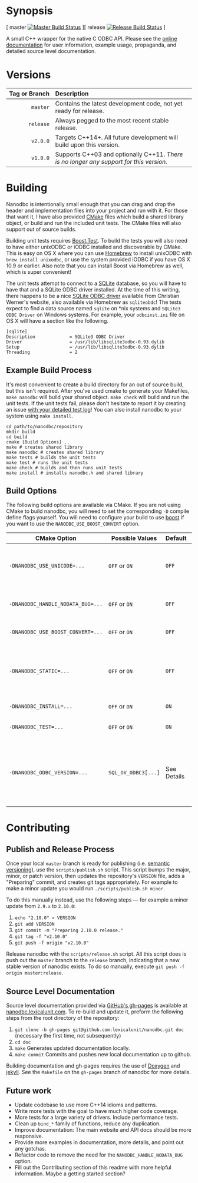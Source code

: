 # Synopsis

\[ master [![Master Build Status](https://travis-ci.org/lexicalunit/nanodbc.svg?branch=master)](https://travis-ci.org/lexicalunit/nanodbc) \]\[ release [![Release Build Status](https://travis-ci.org/lexicalunit/nanodbc.svg?branch=master)](https://travis-ci.org/lexicalunit/nanodbc) \]

A small C++ wrapper for the native C ODBC API. Please see the [online documentation](http://lexicalunit.github.com/nanodbc/) for user information, example usage, propaganda, and detailed source level documentation.

# Versions

| Tag&nbsp;or&nbsp;Branch | Description |
| ---:|:--- |
| `master`  | Contains the latest development code, not yet ready for release. |
| `release` | Always pegged to the most recent stable release. |
| `v2.0.0`  | Targets C++14+. All future development will build upon this version. |
| `v1.0.0`  | Supports C++03 and optionally C++11. *There is no longer any support for this version.* |

# Building

Nanodbc is intentionally small enough that you can drag and drop the header and implementation files into your project and run with it. For those that want it, I have also provided [CMake](http://www.cmake.org/) files which build a shared library object, or build and run the included unit tests. The CMake files will also support out of source builds.

Building unit tests requires [Boost.Test](http://www.boost.org/doc/libs/release/libs/test/). To build the tests you will also need to have either unixODBC or iODBC installed and discoverable by CMake. This is easy on OS X where you can use [Homebrew](http://brew.sh/) to install unixODBC with `brew install unixodbc`, or use the system provided iODBC if you have OS X 10.9 or earlier. Also note that you can install Boost via Homebrew as well, which is super convenient!

The unit tests attempt to connect to a [SQLite](https://www.sqlite.org/) database, so you will have to have that and a SQLite ODBC driver installed. At the time of this writing, there happens to be a nice [SQLite ODBC driver](http://www.ch-werner.de/sqliteodbc/) available from Christian Werner's website, also available via Homebrew as `sqliteobdc`! The tests expect to find a data source named `sqlite` on *nix systems and `SQLite3 ODBC Driver` on Windows systems. For example, your `odbcinst.ini` file on OS X will have a section like the following.

```
[sqlite]
Description             = SQLite3 ODBC Driver
Driver                  = /usr/lib/libsqlite3odbc-0.93.dylib
Setup                   = /usr/lib/libsqlite3odbc-0.93.dylib
Threading               = 2
```

## Example Build Process

It's most convenient to create a build directory for an out of source build, but this isn't required. After you've used cmake to generate your Makefiles, `make nanodbc` will build your shared object. `make check` will build and run the unit tests. If the unit tests fail, please don't hesitate to report it by creating an issue [with your detailed test log](http://stackoverflow.com/questions/5709914/using-cmake-how-do-i-get-verbose-output-from-ctest)! You can also install nanodbc to your system using `make install`.

```shell
cd path/to/nanodbc/repository
mkdir build
cd build
cmake [Build Options] ..
make # creates shared library
make nanodbc # creates shared library
make tests # builds the unit tests
make test # runs the unit tests
make check # builds and then runs unit tests
make install # installs nanodbc.h and shared library
```

## Build Options

The following build options are available via CMake. If you are not using CMake to build nanodbc, you will need to set the corresponding `-D` compile define flags yourself. You will need to configure your build to use [boost](http://www.boost.org/) if you want to use the `NANODBC_USE_BOOST_CONVERT` option.

| CMake&nbsp;Option                 | Possible&nbsp;Values | Default     | Details |
| --------------------------------  | -------------------- | ----------- | ------- |
| `‑DNANODBC_USE_UNICODE=...`       | `OFF` or `ON`        | `OFF`       | Enables full unicode support. `nanodbc::string` becomes `std::wstring`. |
| `‑DNANODBC_HANDLE_NODATA_BUG=...` | `OFF` or `ON`        | `OFF`       | Provided to resolve issue [#33](https://github.com/lexicalunit/nanodbc/issues/33), details [in this commit](https://github.com/lexicalunit/nanodbc/commit/918d73cdf12d5903098381344eecde8e7d5d896e). |
| `‑DNANODBC_USE_BOOST_CONVERT=...` | `OFF` or `ON`        | `OFF`       | Provided as workaround to issue [#44](https://github.com/lexicalunit/nanodbc/issues/44). |
| `‑DNANODBC_STATIC=...`            | `OFF` or `ON`        | `OFF`       | Enables building a static library, otherwise the build process produces a shared library. |
| `‑DNANODBC_INSTALL=...`           | `OFF` or `ON`        | `ON`        | Enables install target. |
| `‑DNANODBC_TEST=...`              | `OFF` or `ON`        | `ON`        | Enables tests target (alias `check`). |
| `‑DNANODBC_ODBC_VERSION=...`      | `SQL_OV_ODBC3[...]`  | See Details | **[Optional]** Sets the ODBC version macro for nanodbc to use. Default is `SQL_OV_ODBC3_80` if available, otherwise `SQL_OV_ODBC3`. |

# Contributing

## Publish and Release Process

Once your local `master` branch is ready for publishing (i.e. [semantic versioning](http://semver.org/)), use the `scripts/publish.sh` script. This script bumps the major, minor, or patch version, then updates the repository's `VERSION` file, adds a "Preparing" commit, and creates git tags appropriately. For example to make a minor update you would run `./scripts/publish.sh minor`.

To do this manually instead, use the following steps &mdash; for example a minor update from `2.9.x` to `2.10.0`:

1. `echo "2.10.0" > VERSION`
2. `git add VERSION`
3. `git commit -m "Preparing 2.10.0 release."`
4. `git tag -f "v2.10.0"`
5. `git push -f origin "v2.10.0"`

Release nanodbc with the `scripts/release.sh` script. All this script does is push out the `master` branch to the `release` branch, indicating that a new stable version of nanodbc exists. To do so manually, execute `git push -f origin master:release`.

## Source Level Documentation

Source level documentation provided via [GitHub's gh-pages](https://help.github.com/articles/what-are-github-pages/) is available at [nanodbc.lexicalunit.com](http://lexicalunit.github.io/nanodbc/). To re-build and update it, preform the following steps from the root directory of the repository:

1. `git clone -b gh-pages git@github.com:lexicalunit/nanodbc.git doc` (necessary the first time, not subsequently)
2. `cd doc`
3. `make` Generates updated documentation locally.
4. `make commit` Commits and pushes new local documentation up to github.

Building documentation and gh-pages requires the use of [Doxygen](www.doxygen.org) and [jekyll](https://jekyllrb.com/). See the `Makefile` on the `gh-pages` branch of nanodbc for more details.

## Future work

- Update codebase to use more C++14 idioms and patterns.
- Write more tests with the goal to have much higher code coverage.
- More tests for a large variety of drivers. Include performance tests.
- Clean up `bind_*` family of functions, reduce any duplication.
- Improve documentation: The main website and API docs should be more responsive.
- Provide more examples in documentation, more details, and point out any gotchas.
- Refactor code to remove the need for the `NANODBC_HANDLE_NODATA_BUG` option.
- Fill out the Contributing section of this readme with more helpful information. Maybe a getting started section?
